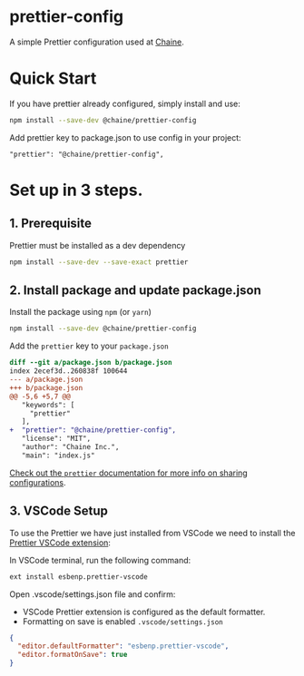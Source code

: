 # prettier-config
A simple Prettier configuration used at [Chaine](https://chaineapp.com/). 

# Quick Start
If you have prettier already configured, simply install and use:

```sh
npm install --save-dev @chaine/prettier-config
```

Add prettier key to package.json to use config in your project:
```
"prettier": "@chaine/prettier-config",
```

# Set up in 3 steps.

## 1. Prerequisite
Prettier must be installed as a dev dependency
```sh
npm install --save-dev --save-exact prettier
```

## 2. Install package and update package.json

Install the package using `npm` (or `yarn`)

```sh
npm install --save-dev @chaine/prettier-config
```

Add the `prettier` key to your `package.json`

```diff
diff --git a/package.json b/package.json
index 2ecef3d..260838f 100644
--- a/package.json
+++ b/package.json
@@ -5,6 +5,7 @@
   "keywords": [
     "prettier"
   ],
+  "prettier": "@chaine/prettier-config",
   "license": "MIT",
   "author": "Chaine Inc.",
   "main": "index.js"
 ```
 
 [Check out the `prettier` documentation for more info on sharing configurations](https://prettier.io/docs/en/configuration.html#sharing-configurations).
 
 ## 3. VSCode Setup
 To use the Prettier we have just installed from VSCode we need to install the [Prettier VSCode extension](https://github.com/prettier/prettier-vscode):

In VSCode terminal, run the following command:
```sh
ext install esbenp.prettier-vscode
```

Open .vscode/settings.json file and confirm:
- VSCode Prettier extension is configured as the default formatter.
- Formatting on save is enabled ```.vscode/settings.json```

```json
{
  "editor.defaultFormatter": "esbenp.prettier-vscode",
  "editor.formatOnSave": true
}
```
